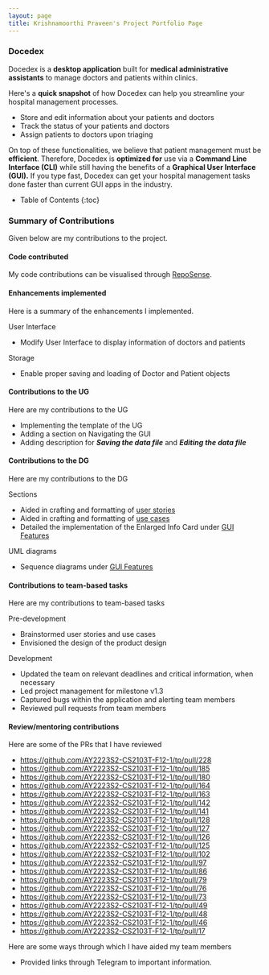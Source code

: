 ```yaml
---
layout: page
title: Krishnamoorthi Praveen's Project Portfolio Page
---
```


### Docedex

Docedex is a **desktop application** built for **medical administrative assistants**
to manage doctors and patients within clinics.

Here's a **quick snapshot** of how Docedex can help you
streamline your hospital management processes.
- Store and edit information about your patients and doctors
- Track the status of your patients and doctors
- Assign patients to doctors upon triaging

On top of these functionalities, we believe that patient management must be **efficient**.
Therefore, Docedex is **optimized for** use via a **Command Line Interface (CLI)**
while still having the benefits of a **Graphical User Interface (GUI).**
If you type fast, Docedex can get your hospital management tasks done faster
than current GUI apps in the industry.

* Table of Contents
{:toc}

### Summary of Contributions

Given below are my contributions to the project.

#### Code contributed

My code contributions can be visualised through [RepoSense](https://nus-cs2103-ay2223s2.github.io/tp-dashboard/?search=praveenkrishna0512&breakdown=true&sort=groupTitle&sortWithin=title&since=2023-02-17&timeframe=commit&mergegroup=&groupSelect=groupByRepos&checkedFileTypes=docs~functional-code~test-code~other).

#### Enhancements implemented

Here is a summary of the enhancements I implemented.

User Interface
  - Modify User Interface to display information of doctors and patients 

Storage
  - Enable proper saving and loading of Doctor and Patient objects

#### Contributions to the UG

Here are my contributions to the UG
- Implementing the template of the UG
- Adding a section on Navigating the GUI
- Adding description for **_Saving the data file_** and **_Editing the data file_**

#### Contributions to the DG

Here are my contributions to the DG

Sections
  - Aided in crafting and formatting of [user stories](../DeveloperGuide.md#user-stories)
  - Aided in crafting and formatting of [use cases](../DeveloperGuide.md#use-cases)
  - Detailed the implementation of the Enlarged Info Card
under [GUI Features](../DeveloperGuide.md#gui-features)

UML diagrams
  - Sequence diagrams under [GUI Features](../DeveloperGuide.md#gui-features)

#### Contributions to team-based tasks

Here are my contributions to team-based tasks

Pre-development
- Brainstormed user stories and use cases
- Envisioned the design of the product design

Development
- Updated the team on relevant deadlines and critical information, when necessary
- Led project management for milestone v1.3
- Captured bugs within the application and alerting team members
- Reviewed pull requests from team members

#### Review/mentoring contributions

Here are some of the PRs that I have reviewed
- https://github.com/AY2223S2-CS2103T-F12-1/tp/pull/228
- https://github.com/AY2223S2-CS2103T-F12-1/tp/pull/185
- https://github.com/AY2223S2-CS2103T-F12-1/tp/pull/180
- https://github.com/AY2223S2-CS2103T-F12-1/tp/pull/164
- https://github.com/AY2223S2-CS2103T-F12-1/tp/pull/163
- https://github.com/AY2223S2-CS2103T-F12-1/tp/pull/142
- https://github.com/AY2223S2-CS2103T-F12-1/tp/pull/141
- https://github.com/AY2223S2-CS2103T-F12-1/tp/pull/128
- https://github.com/AY2223S2-CS2103T-F12-1/tp/pull/127
- https://github.com/AY2223S2-CS2103T-F12-1/tp/pull/126
- https://github.com/AY2223S2-CS2103T-F12-1/tp/pull/125
- https://github.com/AY2223S2-CS2103T-F12-1/tp/pull/102
- https://github.com/AY2223S2-CS2103T-F12-1/tp/pull/97
- https://github.com/AY2223S2-CS2103T-F12-1/tp/pull/86
- https://github.com/AY2223S2-CS2103T-F12-1/tp/pull/79
- https://github.com/AY2223S2-CS2103T-F12-1/tp/pull/76
- https://github.com/AY2223S2-CS2103T-F12-1/tp/pull/73
- https://github.com/AY2223S2-CS2103T-F12-1/tp/pull/49
- https://github.com/AY2223S2-CS2103T-F12-1/tp/pull/48
- https://github.com/AY2223S2-CS2103T-F12-1/tp/pull/46
- https://github.com/AY2223S2-CS2103T-F12-1/tp/pull/17

Here are some ways through which I have aided my team members
- Provided links through Telegram to important information.
